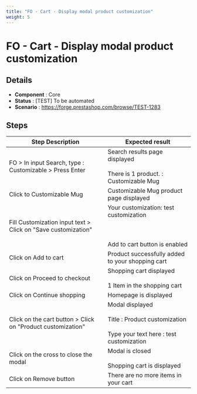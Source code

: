 ```yaml
---
title: "FO - Cart - Display modal product customization"
weight: 5
---
```


# FO - Cart - Display modal product customization
## Details
* **Component** : Core
* **Status** : [TEST] To be automated
* **Scenario** : https://forge.prestashop.com/browse/TEST-1283

## Steps
| Step Description | Expected result |
| ----- | ----- |
| FO > In input Search, type : Customizable > Press Enter | Search results page displayed<br><br>There is 1 product. : Customizable Mug |
| Click to Customizable Mug | Customizable Mug product page displayed |
| Fill Customization input text > Click on "Save customization" | Your customization: test customization<br><br> <br><br>Add to cart button is enabled |
| Click on Add to cart | Product successfully added to your shopping cart |
| Click on Proceed to checkout | Shopping cart displayed<br><br>1 Item in the shopping cart |
| Click on Continue shopping | Homepage is displayed |
| Click on the cart button > Click on "Product customization" | Modal displayed<br><br>Title : Product customization<br><br>Type your text here : test customization |
| Click on the cross to close the modal | Modal is closed<br><br>Shopping cart is displayed |
| Click on Remove button | There are no more items in your cart |
